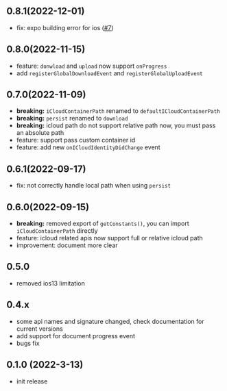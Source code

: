 ## 0.8.1(2022-12-01)
- fix: expo building error for ios ([#7](https://github.com/XHMM/react-native-cloud-store/issues/7))

## 0.8.0(2022-11-15)
- feature: `donwload` and `upload` now support `onProgress`
- add `registerGlobalDownloadEvent` and `registerGlobalUploadEvent`

## 0.7.0(2022-11-09)
- **breaking:** `iCloudContainerPath` renamed to `defaultICloudContainerPath`
- **breaking:** `persist` renamed to `download`
- **breaking:** icloud path do not support relative path now, you must pass an absolute path
- feature: support pass custom container id
- feature: add new `onICloudIdentityDidChange` event

## 0.6.1(2022-09-17)
- fix: not correctly handle local path when using `persist`

## 0.6.0(2022-09-15)
- **breaking:** removed export of `getConstants()`, you can import `iCloudContainerPath` directly
- feature: icloud related apis now support full or relative icloud path
- improvement: document more clear

## 0.5.0
- removed ios13 limitation

## 0.4.x
- some api names and signature changed, check documentation for current versions
- add support for document progress event
- bugs fix

## 0.1.0 (2022-3-13)
- init release
